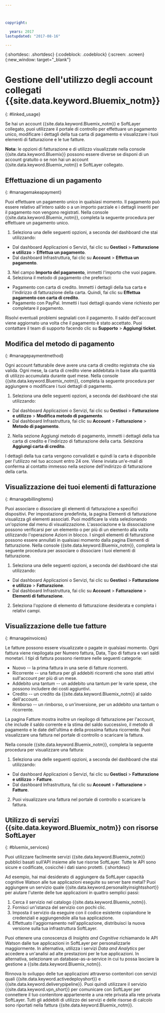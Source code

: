 ```yaml
---



copyright:

  years: 2017
lastupdated: "2017-08-16"

---
```


{:shortdesc: .shortdesc}
{:codeblock: .codeblock}
{:screen: .screen}
{:new_window: target="_blank"}

# Gestione dell'utilizzo degli account collegati {{site.data.keyword.Bluemix_notm}}
{: #linked_usage}

Se hai un account {{site.data.keyword.Bluemix_notm}} e SoftLayer collegato, puoi utilizzare il portale di controllo per effettuare un pagamento unico, modificare i dettagli della tua carta di pagamento e visualizzare i tuoi elementi di fatturazione e le tue fatture.

**Nota:** le opzioni di fatturazione e di utilizzo visualizzate nella console {{site.data.keyword.Bluemix}} possono essere diverse se disponi di un account gratuito o se non hai un account {{site.data.keyword.Bluemix_notm}} e SoftLayer collegato.

## Effettuazione di un pagamento
{: #managemakeapayment}

Puoi effettuare un pagamento unico in qualsiasi momento. Il pagamento può essere relativo all'intero saldo o a un importo parziale e i dettagli inseriti per il pagamento non vengono registrati. Nella console {{site.data.keyword.Bluemix_notm}}, completa la seguente procedura per effettuare un pagamento unico.

1. Seleziona una delle seguenti opzioni, a seconda del dashboard che stai utilizzando:   
 * Dal dashboard Applicazioni o Servizi, fai clic su **Gestisci** &gt; **Fatturazione e utilizzo** &gt; **Effettua un pagamento**.  
 * Dal dashboard Infrastruttura, fai clic su **Account** &gt; **Effettua un pagamento**.
3. Nel campo **Importo del pagamento**, immetti l'importo che vuoi pagare.
4. Seleziona il metodo di pagamento che preferisci:
 * Pagamento con carta di credito. Immetti i dettagli della tua carta e l'indirizzo di fatturazione della carta. Quindi, fai clic su **Effettua pagamento con carta di credito**.
 * Pagamento con PayPal. Immetti i tuoi dettagli quando viene richiesto per completare il pagamento.

Risolvi eventuali problemi segnalati con il pagamento. Il saldo dell'account viene aggiornato una volta che il pagamento è stato accettato. Puoi contattare il team
di supporto facendo clic su **Supporto** &gt; **Aggiungi ticket**.

## Modifica del metodo di pagamento
{: #managepaymentmethod}

Ogni account fatturabile deve avere una carta di credito registrata che sia valida. Ogni mese, la carta di credito viene addebitata in base alla quantità di utilizzo accumulata durante quel mese. Nella console {{site.data.keyword.Bluemix_notm}}, completa la seguente procedura per aggiungere o modificare i tuoi dettagli di pagamento.

1. Seleziona una delle seguenti opzioni, a seconda del dashboard che stai utilizzando:  
 * Dal dashboard Applicazioni o Servizi, fai clic su **Gestisci** &gt; **Fatturazione e utilizzo** &gt; **Modifica metodo di pagamento**.  
 * Dal dashboard Infrastruttura, fai clic su **Account** &gt; **Fatturazione** &gt; **Metodo di pagamento**.
2. Nella sezione Aggiungi metodo di pagamento, immetti i dettagli della tua carta di credito e l'indirizzo di fatturazione della carta. Seleziona **Aggiungi carta di credito**.

I dettagli della tua carta vengono convalidati e quindi la carta è disponibile per l'utilizzo nel tuo account entro 24 ore. Viene inviata un'e-mail di conferma
al contatto immesso nella sezione dell'indirizzo di fatturazione della carta.

## Visualizzazione dei tuoi elementi di fatturazione
{: #managebillingitems}

Puoi associare o dissociare gli elementi di fatturazione a specifici dispositivi. Per impostazione predefinita, la
pagina Elementi di fatturazione visualizza gli elementi associati. Puoi modificare la vista selezionando un'opzione
dal menu di visualizzazione. L'associazione e la dissociazione possono verificarsi per un elemento o per più di un elemento alla volta utilizzando l'operazione Azioni in blocco. I singoli elementi di fatturazione possono essere annullati in qualsiasi momento dalla pagina Elementi di fatturazione. Nella console {{site.data.keyword.Bluemix_notm}}, completa la seguente procedura per associare o dissociare i tuoi elementi di fatturazione.

1. Seleziona una delle seguenti opzioni, a seconda del dashboard che stai utilizzando:   
 * Dal dashboard Applicazioni o Servizi, fai clic su **Gestisci** &gt; **Fatturazione e utilizzo** &gt; **Fatturazione**.  
 * Dal dashboard Infrastruttura, fai clic su **Account** &gt; **Fatturazione** &gt; **Elementi di fatturazione**.
2. Seleziona l'opzione di elemento di fatturazione desiderata e completa i relativi campi.

## Visualizzazione delle tue fatture
{: #manageinvoices}

Le fatture possono essere visualizzate o pagate in qualsiasi momento. Ogni fattura viene riepilogata per Numero fattura, Data, Tipo di fattura e vari
saldi monetari. I tipi di fattura possono rientrare nelle seguenti categorie:

 *  Nuovo -- la prima fattura in una serie di fatture ricorrenti.
 *  Ricorrente -- una fattura per gli addebiti ricorrenti che sono stati attivi sull'account per più di un mese.
 *  Addebito una tantum -- un addebito una tantum per le varie spese, che possono includere dei costi aggiuntivi.
 *  Credito -- un credito da {{site.data.keyword.Bluemix_notm}} al saldo dell'account.
 *  Rimborso -- un rimborso, o un'inversione, per un addebito una tantum o ricorrente.

La pagina Fatture mostra inoltre un riepilogo di fatturazione per l'account, che include il saldo corrente e la stima del saldo successivo,
il metodo di pagamento e le date dell'ultima e della prossima fattura ricorrente. Puoi visualizzare una fattura nel portale di controllo o scaricare la fattura.

Nella console {{site.data.keyword.Bluemix_notm}}, completa la seguente procedura per visualizzare una fattura:

1. Seleziona una delle seguenti opzioni, a seconda del dashboard che stai utilizzando:  
 * Dal dashboard Applicazioni o Servizi, fai clic su **Gestisci** &gt; **Fatturazione e utilizzo** &gt; **Fatture**.  
 * Dal dashboard Infrastruttura, fai clic su **Account** &gt; **Fatturazione** &gt; **Fatture**.
2. Puoi visualizzare una fattura nel portale di controllo o scaricare la fattura.

## Utilizzo di servizi {{site.data.keyword.Bluemix_notm}} con risorse SoftLayer
{: #bluemix_services}

Puoi utilizzare facilmente servizi {{site.data.keyword.Bluemix_notm}} pubblici basati sull'API insieme alle tue risorse SoftLayer. Tutte le API sono sicure e codificate, cosicché i dati siano protetti.
{:shortdesc}

Ad esempio, hai mai desiderato di aggiungere da SoftLayer capacità cognitive Watson alle tue applicazioni eseguite su server bare metal? Puoi aggiungere un servizio quale {{site.data.keyword.personalityinsightsshort}} per aiutare l'utente delle tue applicazioni in quattro semplici passi:

1. Cerca il servizio nel catalogo {{site.data.keyword.Bluemix_notm}}.
2. Fornisci un'istanza del servizio con pochi clic.
3. Imposta il servizio da eseguire con il codice esistente copiandone le credenziali e aggiungendole alla tua applicazione.
4. Effettuato l'aggiornamento nell'applicazione, distribuisci la nuova versione sulla tua infrastruttura SoftLayer.

Puoi ottenere una conoscenza di *Insights and Cognitive* richiamando le API Watson dalle tue applicazioni in SoftLayer per personalizzarle maggiormente. In alternativa, utilizza i servizi *Data and Analytics* per accedere a un'analisi ad alte prestazioni per le tue applicazioni. In alternativa, selezionare un database-as-a-service in cui tu possa lasciare la gestione a {{site.data.keyword.Bluemix_notm}}.

Rinnova lo sviluppo delle tue applicazioni attraverso contenitori con servizi quali {{site.data.keyword.activedeployshort}} e {{site.data.keyword.deliverypipeline}}. Puoi quindi utilizzare il servizio {{site.data.keyword.vpn_short}} per comunicare con SoftLayer per connettere il tuo contenitore appartenente a una rete privata alla rete privata SoftLayer. Tutti gli addebiti di utilizzo dei servizi e delle risorse di calcolo sono riportati nella fattura {{site.data.keyword.Bluemix_notm}}.
